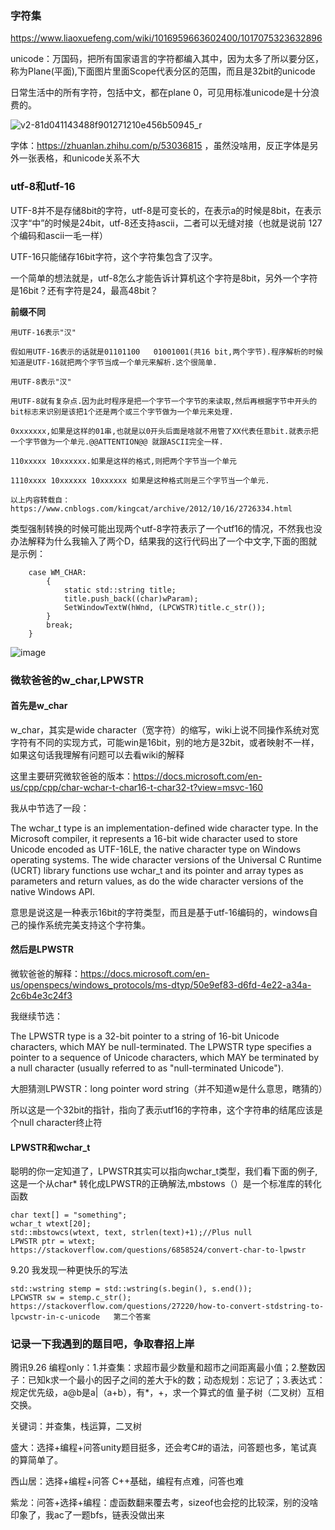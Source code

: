 ### 字符集
https://www.liaoxuefeng.com/wiki/1016959663602400/1017075323632896

unicode：万国码，把所有国家语言的字符都编入其中，因为太多了所以要分区，称为Plane(平面),下面图片里面Scope代表分区的范围，而且是32bit的unicode

日常生活中的所有字符，包括中文，都在plane 0，可见用标准unicode是十分浪费的。

![v2-81d041143488f901271210e456b50945_r](https://user-images.githubusercontent.com/47411365/133041865-c8ded012-b11a-4c5b-a610-6778865f63a8.jpg)

字体：https://zhuanlan.zhihu.com/p/53036815  ，虽然没啥用，反正字体是另外一张表格，和unicode关系不大

### utf-8和utf-16

UTF-8并不是存储8bit的字符，utf-8是可变长的，在表示a的时候是8bit，在表示汉字“中”的时候是24bit，utf-8还支持ascii，二者可以无缝对接（也就是说前 127个编码和ascii一毛一样）

UTF-16只能储存16bit字符，这个字符集包含了汉字。

一个简单的想法就是，utf-8怎么才能告诉计算机这个字符是8bit，另外一个字符是16bit？还有字符是24，最高48bit？

__前缀不同__

```
用UTF-16表示"汉"

假如用UTF-16表示的话就是01101100   01001001(共16 bit,两个字节).程序解析的时候知道是UTF-16就把两个字节当成一个单元来解析.这个很简单.

用UTF-8表示"汉"

用UTF-8就有复杂点.因为此时程序是把一个字节一个字节的来读取,然后再根据字节中开头的bit标志来识别是该把1个还是两个或三个字节做为一个单元来处理.

0xxxxxxx,如果是这样的01串,也就是以0开头后面是啥就不用管了XX代表任意bit.就表示把一个字节做为一个单元.@@ATTENTION@@ 就跟ASCII完全一样.

110xxxxx 10xxxxxx.如果是这样的格式,则把两个字节当一个单元

1110xxxx 10xxxxxx 10xxxxxx 如果是这种格式则是三个字节当一个单元.

以上内容转载自：https://www.cnblogs.com/kingcat/archive/2012/10/16/2726334.html
```
类型强制转换的时候可能出现两个utf-8字符表示了一个utf16的情况，不然我也没办法解释为什么我输入了两个D，结果我的这行代码出了一个中文字,下面的图就是示例：
```
    case WM_CHAR:
        {
            static std::string title;
            title.push_back((char)wParam);
            SetWindowTextW(hWnd, (LPCWSTR)title.c_str());
        }
        break;
    }
```
![image](https://user-images.githubusercontent.com/47411365/133056535-2e1bd3ad-b3f3-4840-96b5-3bc886faffc5.png)


### 微软爸爸的w_char,LPWSTR
#### 首先是w_char

w_char，其实是wide character（宽字符）的缩写，wiki上说不同操作系统对宽字符有不同的实现方式，可能win是16bit，别的地方是32bit，或者映射不一样，如果这句话我理解有问题可以去看wiki的解释

这里主要研究微软爸爸的版本：https://docs.microsoft.com/en-us/cpp/cpp/char-wchar-t-char16-t-char32-t?view=msvc-160

我从中节选了一段：

The wchar_t type is an implementation-defined wide character type. In the Microsoft compiler, it represents a 16-bit wide character used to store Unicode encoded as UTF-16LE, the native character type on Windows operating systems. The wide character versions of the Universal C Runtime (UCRT) library functions use wchar_t and its pointer and array types as parameters and return values, as do the wide character versions of the native Windows API.

意思是说这是一种表示16bit的字符类型，而且是基于utf-16编码的，windows自己的操作系统完美支持这个字符集。

#### 然后是LPWSTR
微软爸爸的解释：https://docs.microsoft.com/en-us/openspecs/windows_protocols/ms-dtyp/50e9ef83-d6fd-4e22-a34a-2c6b4e3c24f3

我继续节选：

The LPWSTR type is a 32-bit pointer to a string of 16-bit Unicode characters, which MAY be null-terminated. The LPWSTR type specifies a pointer to a sequence of Unicode characters, which MAY be terminated by a null character (usually referred to as "null-terminated Unicode").

大胆猜测LPWSTR：long pointer word string（并不知道w是什么意思，瞎猜的）

所以这是一个32bit的指针，指向了表示utf16的字符串，这个字符串的结尾应该是个null character终止符

#### LPWSTR和wchar_t

聪明的你一定知道了，LPWSTR其实可以指向wchar_t类型，我们看下面的例子,这是一个从char* 转化成LPWSTR的正确解法,mbstows（）是一个标准库的转化函数
```
char text[] = "something";
wchar_t wtext[20];
std::mbstowcs(wtext, text, strlen(text)+1);//Plus null
LPWSTR ptr = wtext;
https://stackoverflow.com/questions/6858524/convert-char-to-lpwstr
```
9.20 我发现一种更快乐的写法
```
std::wstring stemp = std::wstring(s.begin(), s.end());
LPCWSTR sw = stemp.c_str();
https://stackoverflow.com/questions/27220/how-to-convert-stdstring-to-lpcwstr-in-c-unicode   第二个答案
```


### 记录一下我遇到的题目吧，争取春招上岸
腾讯9.26 编程only：1.并查集：求超市最少数量和超市之间距离最小值；2.整数因子：已知k求一个最小的因子之间的差大于k的数；动态规划：忘记了；3.表达式：规定优先级，a@b是a|（a+b），有*，+，求一个算式的值
量子树（二叉树）互相交换。

关键词：并查集，栈运算，二叉树

盛大：选择+编程+问答unity题目挺多，还会考C#的语法，问答题也多，笔试真的算简单了。

西山居：选择+编程+问答 C++基础，编程有点难，问答也难

紫龙：问答+选择+编程：虚函数翻来覆去考，sizeof也会挖的比较深，别的没啥印象了，我ac了一题bfs，链表没做出来

